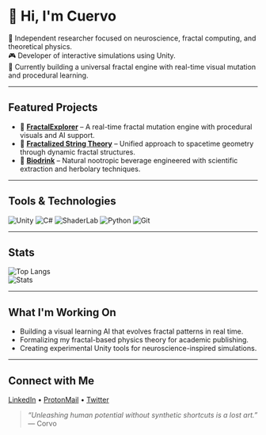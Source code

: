 # 👋 Hi, I'm Cuervo

🧠 Independent researcher focused on neuroscience, fractal computing, and theoretical physics.  
🎮 Developer of interactive simulations using Unity.  
🌌 Currently building a universal fractal engine with real-time visual mutation and procedural learning.

---

##  Featured Projects

- 🔷 [**FractalExplorer**](https://github.com/yourusername/FractalExplorer) – A real-time fractal mutation engine with procedural visuals and AI support.
- 🧠 [**Fractalized String Theory**](https://github.com/yourusername/FractalStringTheory) – Unified approach to spacetime geometry through dynamic fractal structures.
- 🌿 [**Biodrink**](https://github.com/yourusername/Biodrink) – Natural nootropic beverage engineered with scientific extraction and herbolary techniques.

---

##  Tools & Technologies

![Unity](https://img.shields.io/badge/Engine-Unity-white?logo=unity&logoColor=black)
![C#](https://img.shields.io/badge/Code-C%23-239120?logo=csharp&logoColor=white)
![ShaderLab](https://img.shields.io/badge/Shaders-ShaderLab-ff6f00)
![Python](https://img.shields.io/badge/Python-3.x-blue?logo=python)
![Git](https://img.shields.io/badge/Version-Git-F05032?logo=git&logoColor=white)

---

##  Stats

![Top Langs](https://github-readme-stats.vercel.app/api/top-langs/?username=yourusername&layout=compact&theme=dracula)  
![Stats](https://github-readme-stats.vercel.app/api?username=yourusername&show_icons=true&theme=dracula)

---

##  What I'm Working On

- Building a visual learning AI that evolves fractal patterns in real time.
- Formalizing my fractal-based physics theory for academic publishing.
- Creating experimental Unity tools for neuroscience-inspired simulations.

---

##  Connect with Me

[LinkedIn](https://linkedin.com/in/yourusername) • [ProtonMail](mailto:cuervo@protonmail.com) • [Twitter](https://twitter.com/yourusername)

> *“Unleashing human potential without synthetic shortcuts is a lost art.”*  
> — Corvo
